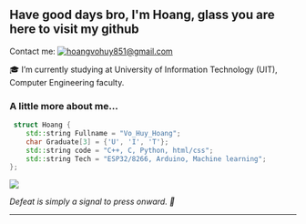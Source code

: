 ## Have good days bro, I'm Hoang, glass you are here to visit my github

Contact me:   [![hoangvohuy851@gmail.com](https://img.shields.io/badge/email-D14836?style=flat&logo=gmail&logoColor=white)](mailto:hoangvohuy851@gmail.com) 

🎓 I’m currently studying at University of Information Technology (UIT), Computer Engineering faculty.<br>

### A little more about me...  

```C++
 struct Hoang {
    std::string Fullname = "Vo_Huy_Hoang";
    char Graduate[3] = {'U', 'I', 'T'};
    std::string code = "C++, C, Python, html/css";
    std::string Tech = "ESP32/8266, Arduino, Machine learning";
};


```

[![](https://visitcount.itsvg.in/api?id=Honf103&label=Profile%20Views&color=0&icon=5&pretty=false)](https://visitcount.itsvg.in)



<em><b></b> Defeat is simply a signal to press onward. </b> 💪</em>

---


